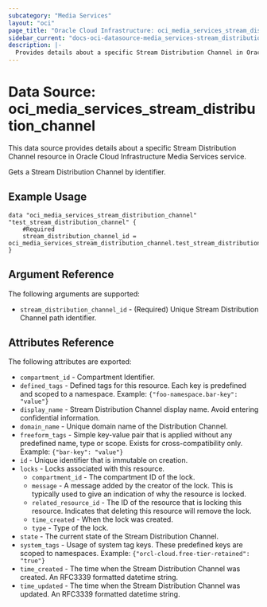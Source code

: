 ```yaml
---
subcategory: "Media Services"
layout: "oci"
page_title: "Oracle Cloud Infrastructure: oci_media_services_stream_distribution_channel"
sidebar_current: "docs-oci-datasource-media_services-stream_distribution_channel"
description: |-
  Provides details about a specific Stream Distribution Channel in Oracle Cloud Infrastructure Media Services service
---
```


# Data Source: oci_media_services_stream_distribution_channel
This data source provides details about a specific Stream Distribution Channel resource in Oracle Cloud Infrastructure Media Services service.

Gets a Stream Distribution Channel by identifier.

## Example Usage

```hcl
data "oci_media_services_stream_distribution_channel" "test_stream_distribution_channel" {
	#Required
	stream_distribution_channel_id = oci_media_services_stream_distribution_channel.test_stream_distribution_channel.id
}
```

## Argument Reference

The following arguments are supported:

* `stream_distribution_channel_id` - (Required) Unique Stream Distribution Channel path identifier.


## Attributes Reference

The following attributes are exported:

* `compartment_id` - Compartment Identifier.
* `defined_tags` - Defined tags for this resource. Each key is predefined and scoped to a namespace. Example: `{"foo-namespace.bar-key": "value"}` 
* `display_name` - Stream Distribution Channel display name. Avoid entering confidential information.
* `domain_name` - Unique domain name of the Distribution Channel.
* `freeform_tags` - Simple key-value pair that is applied without any predefined name, type or scope. Exists for cross-compatibility only. Example: `{"bar-key": "value"}` 
* `id` - Unique identifier that is immutable on creation.
* `locks` - Locks associated with this resource.
	* `compartment_id` - The compartment ID of the lock.
	* `message` - A message added by the creator of the lock. This is typically used to give an indication of why the resource is locked. 
	* `related_resource_id` - The ID of the resource that is locking this resource. Indicates that deleting this resource will remove the lock. 
	* `time_created` - When the lock was created.
	* `type` - Type of the lock.
* `state` - The current state of the Stream Distribution Channel.
* `system_tags` - Usage of system tag keys. These predefined keys are scoped to namespaces. Example: `{"orcl-cloud.free-tier-retained": "true"}` 
* `time_created` - The time when the Stream Distribution Channel was created. An RFC3339 formatted datetime string.
* `time_updated` - The time when the Stream Distribution Channel was updated. An RFC3339 formatted datetime string.

